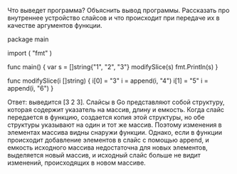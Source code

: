 
Что выведет программа? Объяснить вывод программы. Рассказать про внутреннее устройство слайсов и что происходит при передаче их в качестве аргументов функции.

package main
 
import (
  "fmt"
)
 
func main() {
  var s = []string{"1", "2", "3"}
  modifySlice(s)
  fmt.Println(s)
}
 
func modifySlice(i []string) {
  i[0] = "3"
  i = append(i, "4")
  i[1] = "5"
  i = append(i, "6")
}

Ответ: выведится [3 2 3]. Слайсы в Go представляют собой структуру, которая содержит указатель на массив, длину и емкость.
Когда слайс передается в функцию, создается копия этой структуры, но обе структуры указывают на один и тот же массив. 
Поэтому изменения в элементах массива видны снаружи функции. Однако, если в функции происходит добавление элементов в слайс 
с помощью append, и емкость исходного массива недостаточна для новых элементов, выделяется новый массив, и исходный слайс больше 
не видит изменений, происходящих в новом массиве.
